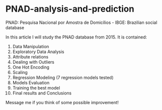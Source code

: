 # PNAD-analysis-and-prediction
PNAD: Pesquisa Nacional por Amostra de Domicílios - IBGE: Brazilian social database

In this article I will study the PNAD database from 2015. It is contained:

1.  Data Manipulation
2.  Exploratory Data Analysis
3.  Attribute relations
4.  Dealing with Outliers
5.  One Hot Encoding
6.  Scaling
7.  Regression Modeling (7 regression models tested)
8.  Models Evaluation
9.  Training the best model
10. Final results and Conclusions

Message me if you think of some possible improvement!

